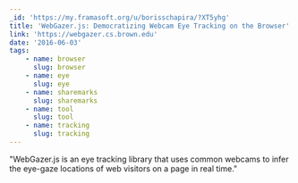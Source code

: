 ```yaml
---
_id: 'https://my.framasoft.org/u/borisschapira/?XT5yhg'
title: 'WebGazer.js: Democratizing Webcam Eye Tracking on the Browser'
link: 'https://webgazer.cs.brown.edu'
date: '2016-06-03'
tags:
    - name: browser
      slug: browser
    - name: eye
      slug: eye
    - name: sharemarks
      slug: sharemarks
    - name: tool
      slug: tool
    - name: tracking
      slug: tracking
---
```


<div class="markdown"><p>&quot;WebGazer.js is an eye tracking library that uses common webcams to infer the eye-gaze locations of web visitors on a page in real time.&quot;
</p></div>
